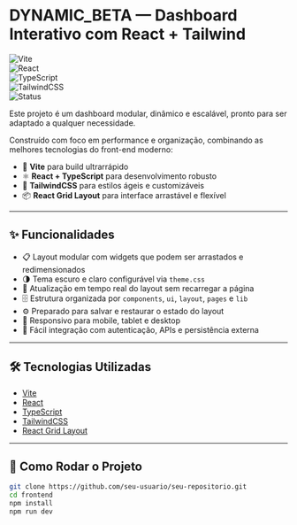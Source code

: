 # DYNAMIC_BETA — Dashboard Interativo com React + Tailwind

![Vite](https://img.shields.io/badge/Vite-4.x-purple?logo=vite)  
![React](https://img.shields.io/badge/React-18.x-61dafb?logo=react)  
![TypeScript](https://img.shields.io/badge/TypeScript-5.x-3178c6?logo=typescript)  
![TailwindCSS](https://img.shields.io/badge/TailwindCSS-3.x-38bdf8?logo=tailwindcss)  
![Status](https://img.shields.io/badge/status-Em%20desenvolvimento-yellow)

Este projeto é um dashboard modular, dinâmico e escalável, pronto para ser adaptado a qualquer necessidade.

Construído com foco em performance e organização, combinando as melhores tecnologias do front-end moderno:

- 🚀 **Vite** para build ultrarrápido  
- ⚛️ **React + TypeScript** para desenvolvimento robusto  
- 🎨 **TailwindCSS** para estilos ágeis e customizáveis  
- 📦 **React Grid Layout** para interface arrastável e flexível  

---

## ✨ Funcionalidades

- 📋 Layout modular com widgets que podem ser arrastados e redimensionados  
- 🌗 Tema escuro e claro configurável via `theme.css`  
- 🔄 Atualização em tempo real do layout sem recarregar a página  
- 🗄️ Estrutura organizada por `components`, `ui`, `layout`, `pages` e `lib`  
- ⚙️ Preparado para salvar e restaurar o estado do layout  
- 📱 Responsivo para mobile, tablet e desktop  
- 🧩 Fácil integração com autenticação, APIs e persistência externa  


---

## 🛠️ Tecnologias Utilizadas

- [Vite](https://vitejs.dev/)  
- [React](https://reactjs.org/)  
- [TypeScript](https://www.typescriptlang.org/)  
- [TailwindCSS](https://tailwindcss.com/)  
- [React Grid Layout](https://github.com/react-grid-layout/react-grid-layout)  

---

## 🚀 Como Rodar o Projeto

```bash
git clone https://github.com/seu-usuario/seu-repositorio.git
cd frontend
npm install
npm run dev



